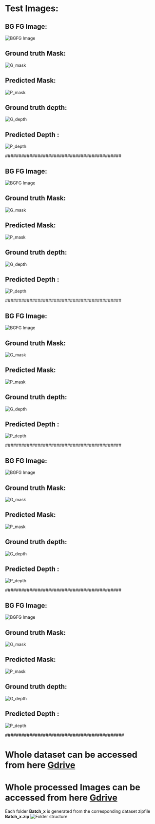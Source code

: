 # Test Images:
## BG FG Image:
![BGFG Image](https://github.com/sumankanukollu/EVA_4_Assignments/blob/master/S15/dataset_logs/batch_19/1_test_bgfg.jpg)
## Ground truth Mask:
![G_mask](https://github.com/sumankanukollu/EVA_4_Assignments/blob/master/S15/dataset_logs/batch_19/1_test_actual_mask.jpg)
## Predicted Mask:
![P_mask](https://github.com/sumankanukollu/EVA_4_Assignments/blob/master/S15/dataset_logs/batch_19/1_test_predicted_mask.jpg)
## Ground truth depth:
![G_depth](https://github.com/sumankanukollu/EVA_4_Assignments/blob/master/S15/dataset_logs/batch_19/1_test_actual_depth.png)
## Predicted Depth :
![P_depth](https://github.com/sumankanukollu/EVA_4_Assignments/blob/master/S15/dataset_logs/batch_19/1_test_predicted_depth.png)

###########################################

## BG FG Image:
![BGFG Image](https://github.com/sumankanukollu/EVA_4_Assignments/blob/master/S15/dataset_logs/batch_19/2_test_bgfg.jpg)
## Ground truth Mask:
![G_mask](https://github.com/sumankanukollu/EVA_4_Assignments/blob/master/S15/dataset_logs/batch_19/2_test_actual_mask.jpg)
## Predicted Mask:
![P_mask](https://github.com/sumankanukollu/EVA_4_Assignments/blob/master/S15/dataset_logs/batch_19/2_test_predicted_mask.jpg)
## Ground truth depth:
![G_depth](https://github.com/sumankanukollu/EVA_4_Assignments/blob/master/S15/dataset_logs/batch_19/2_test_actual_depth.png)
## Predicted Depth :
![P_depth](https://github.com/sumankanukollu/EVA_4_Assignments/blob/master/S15/dataset_logs/batch_19/2_test_predicted_depth.png)

###########################################

## BG FG Image:
![BGFG Image](https://github.com/sumankanukollu/EVA_4_Assignments/blob/master/S15/dataset_logs/batch_19/3_test_bgfg.jpg)
## Ground truth Mask:
![G_mask](https://github.com/sumankanukollu/EVA_4_Assignments/blob/master/S15/dataset_logs/batch_19/3_test_actual_mask.jpg)
## Predicted Mask:
![P_mask](https://github.com/sumankanukollu/EVA_4_Assignments/blob/master/S15/dataset_logs/batch_19/3_test_predicted_mask.jpg)
## Ground truth depth:
![G_depth](https://github.com/sumankanukollu/EVA_4_Assignments/blob/master/S15/dataset_logs/batch_19/3_test_actual_depth.png)
## Predicted Depth :
![P_depth](https://github.com/sumankanukollu/EVA_4_Assignments/blob/master/S15/dataset_logs/batch_19/3_test_predicted_depth.png)

###########################################
## BG FG Image:
![BGFG Image](https://github.com/sumankanukollu/EVA_4_Assignments/blob/master/S15/dataset_logs/batch_19/4_test_bgfg.jpg)
## Ground truth Mask:
![G_mask](https://github.com/sumankanukollu/EVA_4_Assignments/blob/master/S15/dataset_logs/batch_19/4_test_actual_mask.jpg)
## Predicted Mask:
![P_mask](https://github.com/sumankanukollu/EVA_4_Assignments/blob/master/S15/dataset_logs/batch_19/4_test_predicted_mask.jpg)
## Ground truth depth:
![G_depth](https://github.com/sumankanukollu/EVA_4_Assignments/blob/master/S15/dataset_logs/batch_19/4_test_actual_depth.png)
## Predicted Depth :
![P_depth](https://github.com/sumankanukollu/EVA_4_Assignments/blob/master/S15/dataset_logs/batch_19/4_test_predicted_depth.png)

###########################################

## BG FG Image:
![BGFG Image](https://github.com/sumankanukollu/EVA_4_Assignments/blob/master/S15/dataset_logs/batch_19/5_test_bgfg.jpg)
## Ground truth Mask:
![G_mask](https://github.com/sumankanukollu/EVA_4_Assignments/blob/master/S15/dataset_logs/batch_19/5_test_actual_mask.jpg)
## Predicted Mask:
![P_mask](https://github.com/sumankanukollu/EVA_4_Assignments/blob/master/S15/dataset_logs/batch_19/5_test_predicted_mask.jpg)
## Ground truth depth:
![G_depth](https://github.com/sumankanukollu/EVA_4_Assignments/blob/master/S15/dataset_logs/batch_19/5_test_actual_depth.png)
## Predicted Depth :
![P_depth](https://github.com/sumankanukollu/EVA_4_Assignments/blob/master/S15/dataset_logs/batch_19/5_test_predicted_depth.png)

############################################
# Whole dataset can be accessed from here [Gdrive](https://drive.google.com/drive/u/2/folders/11dkmzwk3CbB9utnlz-G2yLzvGb71E0zN)
# Whole processed Images can be accessed from here [Gdrive](https://drive.google.com/drive/u/2/folders/1rVov2L9nvnzHp3Qitk0uGGXRC3toz_l0)
Each folder **Batch_x** is generated from the corresponding dataset zipfile **Batch_x.zip**
![Folder structure](https://github.com/sumankanukollu/EVA_4_Assignments/blob/master/S15/dataset_logs/batch_19/outputsFolder.JPG)
